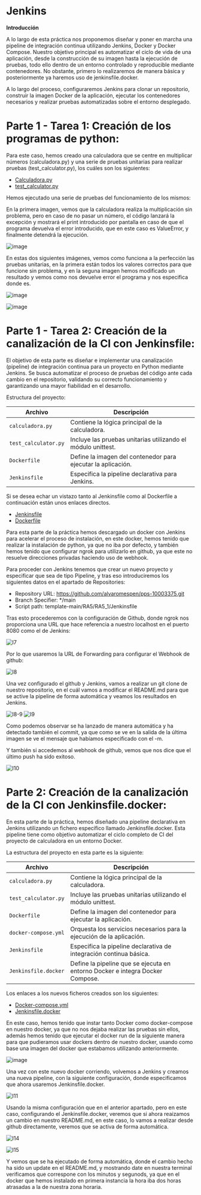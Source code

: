 # Jenkins

**Introducción**

A lo largo de esta práctica nos proponemos diseñar y poner en marcha una pipeline de integración continua utilizando Jenkins, Docker y Docker Compose. Nuestro objetivo principal es automatizar el ciclo de vida de una aplicación, desde la construcción de su imagen hasta la ejecución de pruebas, todo ello dentro de un entorno controlado y reproducible mediante contenedores. No obstante, primero lo realizaremos de manera básica y posteriormente ya haremos uso de jenkinsfile.docker.

A lo largo del proceso, configuraremos Jenkins para clonar un repositorio, construir la imagen Docker de la aplicación, ejecutar los contenedores necesarios y realizar pruebas automatizadas sobre el entorno desplegado. 

# Parte 1 - Tarea 1: Creación de los programas de python:

Para este caso, hemos creado una calculadora que se centre en multiplicar números (calculadora.py) y una serie de pruebas unitarias para realizar pruebas (test_calculator.py), los cuáles son los siguientes:

- [Calculadora.py](https://github.com/alvaromespen/pps-10003375/blob/main/template-main/RA5/RA5_1/calculadora.py)
- [test_calculator.py](https://github.com/alvaromespen/pps-10003375/blob/main/template-main/RA5/RA5_1/test_calculator.py)

Hemos ejecutado una serie de pruebas del funcionamiento de los mismos:

En la primera imagen, vemos que la calculadora realiza la multiplicación sin problema, pero en caso de no pasar un número, el código lanzará la excepción y mostrará el print introducido por pantalla en caso de que el programa devuelva el error introducido, que en este caso es ValueError, y finalmente detendrá la ejecución.

![image](https://github.com/user-attachments/assets/12eed50c-e8c6-4ca3-9262-90da07940dfa)

En estas dos siguientes imágenes, vemos como funciona a la perfección las pruebas unitarias, en la primera están todos los valores correctos para que funcione sin problema, y en la seguna imagen hemos modificado un resultado y vemos como nos devuelve error el programa y nos especifica donde es.

![image](https://github.com/user-attachments/assets/c03a1550-c54a-482d-be47-ecffa3653718)

![image](https://github.com/user-attachments/assets/8b95dbcb-8348-49cc-ab7f-74452e769169)

# Parte 1 - Tarea 2: Creación de la canalización de la CI con Jenkinsfile:

El objetivo de esta parte es diseñar e implementar una canalización (pipeline) de integración continua para un proyecto en Python mediante Jenkins. Se busca automatizar el proceso de pruebas del código ante cada cambio en el repositorio, validando su correcto funcionamiento y garantizando una mayor fiabilidad en el desarrollo.

Estructura del proyecto:

| Archivo              | Descripción                                                    |
| -------------------- | -------------------------------------------------------------- |
| `calculadora.py`      | Contiene la lógica principal de la calculadora.                |
| `test_calculator.py` | Incluye las pruebas unitarias utilizando el módulo unittest. |
| `Dockerfile`         | Define la imagen del contenedor para ejecutar la aplicación.   |
| `Jenkinsfile`        | Especifica la pipeline declarativa para Jenkins.               |

Si se desea echar un vistazo tanto al Jenkinsfile como al Dockerfile a continuación están unos enlaces directos.

- [Jenkinsfile](https://github.com/alvaromespen/pps-10003375/blob/main/template-main/RA5/RA5_1/Jenkinsfile)
- [Dockerfile](https://github.com/alvaromespen/pps-10003375/blob/main/template-main/RA5/RA5_1/Dockerfile)

Para esta parte de la práctica hemos descargado un docker con Jenkins para acelerar el proceso de instalación, en este docker, hemos tenido que realizar la instalación de python, ya que no iba por defecto, y también hemos tenido que configurar ngrok para utilizarlo en github, ya que este no resuelve direcciones privadas haciendo uso de webhook.

Para proceder con Jenkins tenemos que crear un nuevo proyecto y especificar que sea de tipo Pipeline, y tras eso introduciremos los siguientes datos en el apartado de Repositories:

- Repository URL: https://github.com/alvaromespen/pps-10003375.git
- Branch Specifier: */main
- Script path: template-main/RA5/RA5_1/Jenkinsfile

Tras esto procederemos con la configuración de Github, donde ngrok nos proporciona una URL que hace referencia a nuestro localhost en el puerto 8080 como el de Jenkins:

![I7](./Assets/7.png)

Por lo que usaremos la URL de Forwarding para configurar el Webhook de github:

![I8](./Assets/8.png)

Una vez configurado el github y Jenkins, vamos a realizar un git clone de nuestro repositorio, en el cuál vamos a modificar el README.md para que se active la pipeline de forma automática y veamos los resultados en Jenkins.

![I8-9](./Assets/8-9.png)
![I9](./Assets/9.png)

Como podemos observar se ha lanzado de manera automática y ha detectado también el commit, ya que como se ve en la salida de la última imagen se ve el mensaje que habíamos especificado con el -m.

Y también si accedemos al webhook de github, vemos que nos dice que el último push ha sido exitoso.

![I10](./Assets/10.png)

# Parte 2: Creación de la canalización de la CI con Jenkinsfile.docker:

En esta parte de la práctica, hemos diseñado una pipeline declarativa en Jenkins utilizando un fichero específico llamado Jenkinsfile.docker. Esta pipeline tiene como objetivo automatizar el ciclo completo de CI del proyecto de calculadora en un entorno Docker.

La estructura del proyecto en esta parte es la siguiente:

| Archivo              | Descripción                                                                   |
| -------------------- | ----------------------------------------------------------------------------- |
| `calculadora.py`      | Contiene la lógica principal de la calculadora.                               |
| `test_calculator.py` | Incluye las pruebas unitarias utilizando el módulo unittest.                |
| `Dockerfile`         | Define la imagen del contenedor para ejecutar la aplicación.                  |
| `docker-compose.yml` | Orquesta los servicios necesarios para la ejecución de la aplicación.         |
| `Jenkinsfile`        | Especifica la pipeline declarativa de integración continua básica.            |
| `Jenkinsfile.docker` | Define la pipeline que se ejecuta en entorno Docker e integra Docker Compose. |

Los enlaces a los nuevos ficheros creados son los siguientes:

- [Docker-compose.yml](https://github.com/alvaromespen/pps-10003375/blob/main/template-main/RA5/RA5_1/docker-compose.yml)
- [Jenkinsfile.docker](https://github.com/alvaromespen/pps-10003375/blob/main/template-main/RA5/RA5_1/Jenkinsfile.docker)

En este caso, hemos tenido que instar tanto Docker como docker-compose en nuestro docker, ya que no nos dejaba realizar las pruebas sin ellos, además hemos tenido que ejecutar el docker run de la siguiente manera para que pudieramos usar dockers dentro de nuestro docker, usando como base una imagen del docker que estabamos utilizando anteriormente.

![image](https://github.com/user-attachments/assets/49e43893-de43-4dc9-bc8f-106f3d883a5e)

Una vez con este nuevo docker corriendo, volvemos a Jenkins y creamos una nueva pipeline, con la siguiente configuración, donde especificamos que ahora usaremos Jenkinsfile.docker.

![I11](./Assets/11.png)

Usando la misma configuración que en el anterior apartado, pero en este caso, configurando el Jenkinsfile.docker, veremos que si ahora reaizamos un cambio en nuestro README.md, en este caso, lo vamos a realizar desde github directamente, veremos que se activa de forma automática.

![I14](./Assets/14.png)

![I15](./Assets/15.png)

Y vemos que se ha ejecutado de forma automática, donde el cambio hecho ha sido un update en el README.md, y mostrando date en nuestra terminal verificamos que correspone con los minutos y segunods, ya que en el docker que hemos instalado en primera instancia la hora iba dos horas atrasadas a la de nuestra zona horaria.
